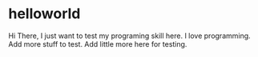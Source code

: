 # helloworld

Hi There,
I just want to test my programing skill here. I love programming. Add more stuff to test. Add little more here for testing.
